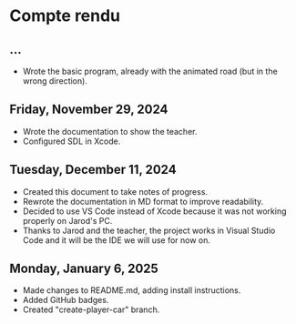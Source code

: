 # Compte rendu
## ...
- Wrote the basic program, already with the animated road (but in the wrong direction).

## Friday, November 29, 2024
- Wrote the documentation to show the teacher.
- Configured SDL in Xcode.

## Tuesday, December 11, 2024
- Created this document to take notes of progress.
- Rewrote the documentation in MD format to improve readability.
- Decided to use VS Code instead of Xcode because it was not working properly on Jarod's PC.
- Thanks to Jarod and the teacher, the project works in Visual Studio Code and it will be the IDE we will use for now on.

## Monday, January 6, 2025
- Made changes to README.md, adding install instructions.
- Added GitHub badges.
- Created "create-player-car" branch.
